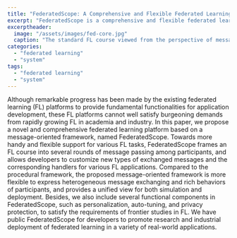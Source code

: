 ```yaml
---
title: "FederatedScope: A Comprehensive and Flexible Federated Learning Platform via Message Passing"
excerpt: "FederatedScope is a comprehensive and flexible federated learning platform proposed for providing fundamental support for various federated learning applications. Towards both convenient usage and flexible extension, FederatedScope exploits a message-oriented framework to describe an FL course, which frames the FL course into multiple rounds of message passing among participants."
excerptheader:
  image: "/assets/images/fed-core.jpg"
  caption: "The standard FL course viewed from the perspective of message passing"
categories:
  - "federated learning"
  - "system"
tags:
  - "federated learning"
  - "system"
---
```


Although remarkable progress has been made by the existing federated learning (FL) platforms to provide fundamental functionalities for application development, these FL platforms cannot well satisfy burgeoning demands from rapidly growing FL in academia and industry.  In this paper, we propose a novel and comprehensive federated learning platform based on a message-oriented framework, named FederatedScope. 
Towards more handy and flexible support for various FL tasks, FederatedScope frames an FL course into several rounds of message passing among participants, and allows developers to customize new types of exchanged messages and the corresponding handlers for various FL applications.
Compared to the procedural framework, the proposed message-oriented framework is more flexible to express heterogeneous message exchanging and rich behaviors of participants, and provides a unified view for both simulation and deployment.
Besides, we also include several functional components in FederatedScope, such as personalization, auto-tuning, and privacy protection, to satisfy the requirements of frontier studies in FL. 
We have public FederatedScope for developers to promote research and industrial deployment of federated learning in a variety of real-world applications.
